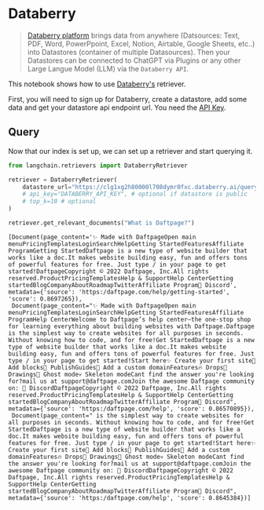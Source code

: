 # Databerry

>[Databerry platform](https://docs.databerry.ai/introduction) brings data from anywhere (Datsources: Text, PDF, Word, PowerPpoint, Excel, Notion, Airtable, Google Sheets, etc..) into Datastores (container of multiple Datasources).
Then your Datastores can be connected to ChatGPT via Plugins or any other Large Langue Model (LLM) via the `Databerry API`.

This notebook shows how to use [Databerry's](https://www.databerry.ai/) retriever.

First, you will need to sign up for Databerry, create a datastore, add some data and get your datastore api endpoint url. You need the [API Key](https://docs.databerry.ai/api-reference/authentication).

## Query

Now that our index is set up, we can set up a retriever and start querying it.


```python
from langchain.retrievers import DataberryRetriever
```


```python
retriever = DataberryRetriever(
    datastore_url="https://clg1xg2h80000l708dymr0fxc.databerry.ai/query",
    # api_key="DATABERRY_API_KEY", # optional if datastore is public
    # top_k=10 # optional
)
```


```python
retriever.get_relevant_documents("What is Daftpage?")
```




    [Document(page_content='✨ Made with DaftpageOpen main menuPricingTemplatesLoginSearchHelpGetting StartedFeaturesAffiliate ProgramGetting StartedDaftpage is a new type of website builder that works like a doc.It makes website building easy, fun and offers tons of powerful features for free. Just type / in your page to get started!DaftpageCopyright © 2022 Daftpage, Inc.All rights reserved.ProductPricingTemplatesHelp & SupportHelp CenterGetting startedBlogCompanyAboutRoadmapTwitterAffiliate Program👾 Discord', metadata={'source': 'https:/daftpage.com/help/getting-started', 'score': 0.8697265}),
     Document(page_content="✨ Made with DaftpageOpen main menuPricingTemplatesLoginSearchHelpGetting StartedFeaturesAffiliate ProgramHelp CenterWelcome to Daftpage’s help center—the one-stop shop for learning everything about building websites with Daftpage.Daftpage is the simplest way to create websites for all purposes in seconds. Without knowing how to code, and for free!Get StartedDaftpage is a new type of website builder that works like a doc.It makes website building easy, fun and offers tons of powerful features for free. Just type / in your page to get started!Start here✨ Create your first site🧱 Add blocks🚀 PublishGuides🔖 Add a custom domainFeatures🔥 Drops🎨 Drawings👻 Ghost mode💀 Skeleton modeCant find the answer you're looking for?mail us at support@daftpage.comJoin the awesome Daftpage community on: 👾 DiscordDaftpageCopyright © 2022 Daftpage, Inc.All rights reserved.ProductPricingTemplatesHelp & SupportHelp CenterGetting startedBlogCompanyAboutRoadmapTwitterAffiliate Program👾 Discord", metadata={'source': 'https:/daftpage.com/help', 'score': 0.86570895}),
     Document(page_content=" is the simplest way to create websites for all purposes in seconds. Without knowing how to code, and for free!Get StartedDaftpage is a new type of website builder that works like a doc.It makes website building easy, fun and offers tons of powerful features for free. Just type / in your page to get started!Start here✨ Create your first site🧱 Add blocks🚀 PublishGuides🔖 Add a custom domainFeatures🔥 Drops🎨 Drawings👻 Ghost mode💀 Skeleton modeCant find the answer you're looking for?mail us at support@daftpage.comJoin the awesome Daftpage community on: 👾 DiscordDaftpageCopyright © 2022 Daftpage, Inc.All rights reserved.ProductPricingTemplatesHelp & SupportHelp CenterGetting startedBlogCompanyAboutRoadmapTwitterAffiliate Program👾 Discord", metadata={'source': 'https:/daftpage.com/help', 'score': 0.8645384})]


